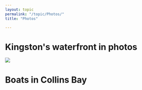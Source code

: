 ```yaml
---
layout: topic
permalink: "/topic/Photos/"
title: "Photos"

---
```


<h1>Kingston's waterfront in photos</h1>

<img src="http://www3.sympatico.ca/bruce.rand/cover2.jpg">
<h1>Boats in Collins Bay</h1>



